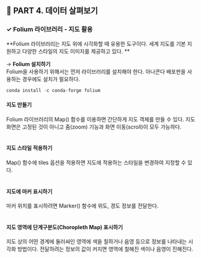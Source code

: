 <h2>📌 PART 4. 데이터 살펴보기</h2>
<h3>✓ Folium 라이브러리 - 지도 활용</h3>

**Folium 라이브러리는 지도 위에 시각화할 때 유용한 도구이다. 세계 지도를 기본 지원하고 다양한 스타일의 지도 이미지를 제공하고 있다. **

→ **Folium 설치하기**<br>
Folium을 사용하기 위해서는 먼저 라이브러리를 설치해야 한다. 아나콘다 배포판을 사용하는 경우에도 설치가 필요하다. 
```python
conda install -c conda-forge folium
```

<h4>지도 만들기</h4>
Folium 라이브러리의 Map() 함수를 이용하면 간단하게 지도 객체를 만들 수 있다. 지도 화면은 고정된 것이 아니고 줌(zoom) 기능과 화면 이동(scroll)이 모두 가능하다.<br>
<br>

<h4>지도 스타일 적용하기</h4>
Map() 함수에 tiles 옵션을 적용하면 지도에 적용하는 스타일을 변경하여 지정할 수 있다. <br>
<br>

<h4>지도에 마커 표시하기</h4>
마커 위치를 표시하려면 Marker() 함수에 위도, 경도 정보를 전달한다. <br>
<br>

<h4>지도 영역에 단계구분도(Choropleth Map) 표시하기</h4>
지도 상의 어떤 경계에 둘러싸인 영역에 색을 칠하거나 음영 등으로 정보를 나타내는 시각화 방법이다. 전달하려는 정보의 값이 커지면 영역에 칠해진 색이나 음영이 진해진다. <br>
<br>

